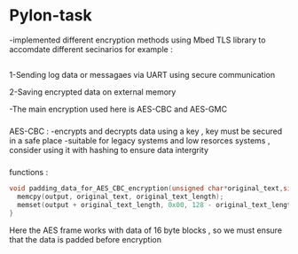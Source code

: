# Pylon-task

-implemented different encryption methods using Mbed TLS library to accomdate different secinarios for example :
##
1-Sending log data or messagaes via UART using secure communication 

2-Saving encrypted data on external memory


-The main encryption used here is AES-CBC and AES-GMC 
###
  AES-CBC :
          -encrypts and decrypts data using a key , key must be secured in a safe place
          -suitable for legacy systems and low resorces systems , consider using it with hashing to ensure data intergrity
  ###
  functions :
  ``` C
  void padding_data_for_AES_CBC_encryption(unsigned char*original_text,size_t original_text_length,unsigned char * output){
    memcpy(output, original_text, original_text_length);
    memset(output + original_text_length, 0x00, 128 - original_text_length);  //padding
}
```
Here the AES frame works with data of 16 byte blocks , so we must ensure that the data is padded before encryption 

```C



